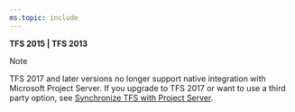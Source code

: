 ```yaml
---
ms.topic: include
---
```


**TFS 2015 | TFS 2013**

> [!NOTE]    
> TFS 2017 and later versions no longer support native integration with Microsoft Project Server. If you upgrade to TFS 2017 or want to use a third party option, see [Synchronize TFS with Project Server](/vsts/reference/tfs-ps-sync/sync-ps-tfs).   